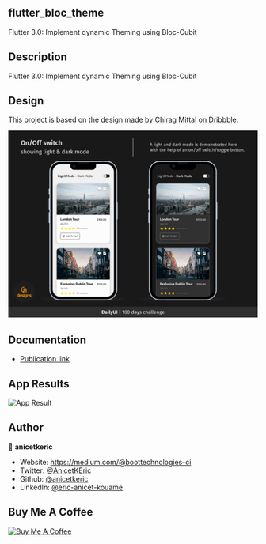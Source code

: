 ## flutter_bloc_theme
Flutter 3.0: Implement dynamic Theming using Bloc-Cubit

## Description
Flutter 3.0: Implement dynamic Theming using Bloc-Cubit

## Design
This project is based on the design made by [Chirag Mittal](https://dribbble.com/cmittal2011) on [Dribbble](https://dribbble.com/shots/22335825-On-Off-Switch-Light-Dark-Mode). 

![App Design](https://github.com/anicetkeric/flutter_bloc_theme/blob/main/design/design-ui.jpg)


## Documentation

* [Publication link](#)

## App Results

![App Result](https://github.com/anicetkeric/flutter_bloc_theme/blob/main/design/result.gif)


## Author

👤 **anicetkeric**

* Website: https://medium.com/@boottechnologies-ci
* Twitter: [@AnicetKEric](https://twitter.com/AnicetKEric)
* Github: [@anicetkeric](https://github.com/anicetkeric)
* LinkedIn: [@eric-anicet-kouame](https://linkedin.com/in/eric-anicet-kouame-49029577)

## Buy Me A Coffee

<a href="https://www.buymeacoffee.com/boottechnou" target="_blank"><img src="https://cdn.buymeacoffee.com/buttons/default-orange.png" alt="Buy Me A Coffee" height="41" width="174"></a>
